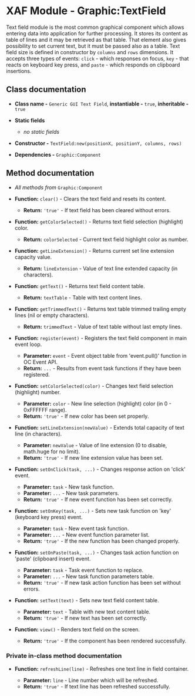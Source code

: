 # XAF Module - Graphic:TextField

Text field module is the most common graphical component which allows entering data into application for further processing. It stores its content as table of lines and it may be retrieved as that table. That element also gives possibility to set current text, but it must be passed also as a table. Text field size is defined in constructor by `columns` and `rows` dimensions. It accepts three types of events: `click` - which responses on focus, `key` - that reacts on keyboard key press, and `paste` - which responds on clipboard insertions.

## Class documentation

* **Class name -** `Generic GUI Text Field`, **instantiable -** `true`, **inheritable -** `true`
* **Static fields**

  * *no static fields*

* **Constructor -** `TextField:new(positionX, positionY, columns, rows)`
* **Dependencies -** `Graphic:Component`

## Method documentation

* *All methods from* `Graphic:Component`

* **Function:** `clear()` - Clears the text field and resets its content.

  * **Return:** `'true'` - If text field has been cleared without errors.

* **Function:** `getColorSelected()` - Returns text field selection (highlight) color.

  * **Return:** `colorSelected` - Current text field highlight color as number.

* **Function:** `getLineExtension()` - Returns current set line extension capacity value.

  * **Return:** `lineExtension` - Value of text line extended capacity (in characters).

* **Function:** `getText()` - Returns text field content table.

  * **Return:** `textTable` - Table with text content lines.

* **Function:** `getTrimmedText()` - Returns text table trimmed trailing empty lines (nil or empty characters).

  * **Return:** `trimmedText` - Value of text table without last empty lines.

* **Function:** `register(event)` - Registers the text field component in main event loop.

  * **Parameter:** `event` - Event object table from 'event.pull()' function in OC Event API.
  * **Return:** `...` - Results from event task functions if they have been registered.

* **Function:** `setColorSelected(color)` - Changes text field selection (highlight) number.

  * **Parameter:** `color` - New line selection (highlight) color (in 0 - 0xFFFFFF range).
  * **Return:** `'true'` - If new color has been set properly.

* **Function:** `setLineExtension(newValue)` - Extends total capacity of text line (in characters).

  * **Parameter:** `newValue` - Value of line extension (0 to disable, math.huge for no limit).
  * **Return:** `'true'` - If new line extension value has been set.

* **Function:** `setOnClick(task, ...)` - Changes response action on 'click' event.

  * **Parameter:** `task` - New task function.
  * **Parameter:** `...` - New task parameters.
  * **Return:** `'true'` - If new event function has been set correctly.

* **Function:** `setOnKey(task, ...)` - Sets new task function on 'key' (keyboard key press) event.

  * **Parameter:** `task` - New event task function.
  * **Parameter:** `...` - New event function parameter list.
  * **Return:** `'true'` - If the new function has been changed properly.

* **Function:** `setOnPaste(task, ...)` - Changes task action function on 'paste' (clipboard insert) event.

  * **Parameter:** `task` - Task event function to replace.
  * **Parameter:** `...` - New task function parameters table.
  * **Return:** `'true'` - If new task action function has been set without errors.

* **Function:** `setText(text)` - Sets new text field content table.

  * **Parameter:** `text` - Table with new text content table.
  * **Return:** `'true'` - If new text has been set correctly.

* **Function:** `view()` - Renders text field on the screen.

  * **Return:** `'true'` - If the component has been rendered successfully.

### Private in-class method documentation

* **Function:** `refreshLine(line)` - Refreshes one text line in field container.

  * **Parameter:** `line` - Line number which will be refreshed.
  * **Return:** `'true'` - If text line has been refreshed successfully.
